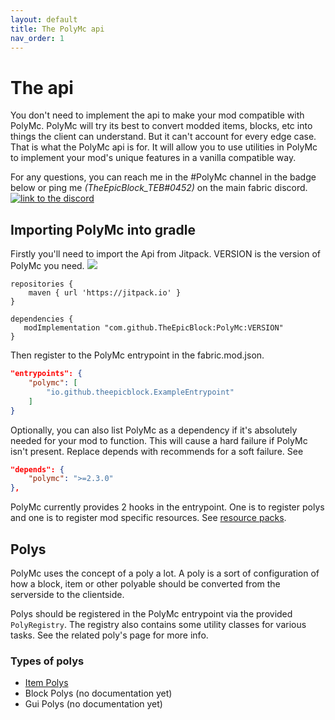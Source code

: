 ```yaml
---
layout: default
title: The PolyMc api
nav_order: 1
---
```


# The api
You don't need to implement the api to make your mod compatible with PolyMc.
PolyMc will try its best to convert modded items, blocks, etc into things the client can understand.
But it can't account for every edge case. That is what the PolyMc api is for.
It will allow you to use utilities in PolyMc to implement your mod's unique features in a vanilla compatible way.

For any questions, you can reach me in the #PolyMc channel in the badge below or ping me <em>(TheEpicBlock_TEB#0452)</em> on the main fabric discord.
<a href="https://discord.gg/hbp9Gv2"><img alt="link to the discord" src="https://img.shields.io/badge/Fabric_server--side_development-PolyMc-7289DA?logo=discord&logoColor=white&style=flat-square"></a>

## Importing PolyMc into gradle
Firstly you'll need to import the Api from Jitpack. VERSION is the version of PolyMc you need.
<a href="https://github.com/TheEpicBlock/PolyMc/releases/"><img src="https://img.shields.io/github/v/release/TheEpicBlock/PolyMc?style=flat-square&label=latest%20release"></a>

```
repositories {
    maven { url 'https://jitpack.io' }
}

dependencies {
   modImplementation "com.github.TheEpicBlock:PolyMc:VERSION"
}
```

Then register to the PolyMc entrypoint in the fabric.mod.json.

```json
"entrypoints": {
    "polymc": [
        "io.github.theepicblock.ExampleEntrypoint"
    ]
}
```

Optionally, you can also list PolyMc as a dependency if it's absolutely needed for your mod to function. This will cause a hard failure if PolyMc isn't present. Replace depends with recommends for a soft failure. See

```json
"depends": {
    "polymc": ">=2.3.0"
},
```

PolyMc currently provides 2 hooks in the entrypoint. One is to register polys and one is to register mod specific resources. See <a href="resourcepacks.html">resource packs</a>.

## Polys

PolyMc uses the concept of a poly a lot.
A poly is a sort of configuration of how a block, item or other polyable should be converted from the serverside to the clientside.

Polys should be registered in the PolyMc entrypoint via the provided <code>PolyRegistry</code>.
The registry also contains some utility classes for various tasks. See the related poly's page for more info.

### Types of polys
* [Item Polys](item-polys.html)
* Block Polys (no documentation yet)
* Gui Polys (no documentation yet)
